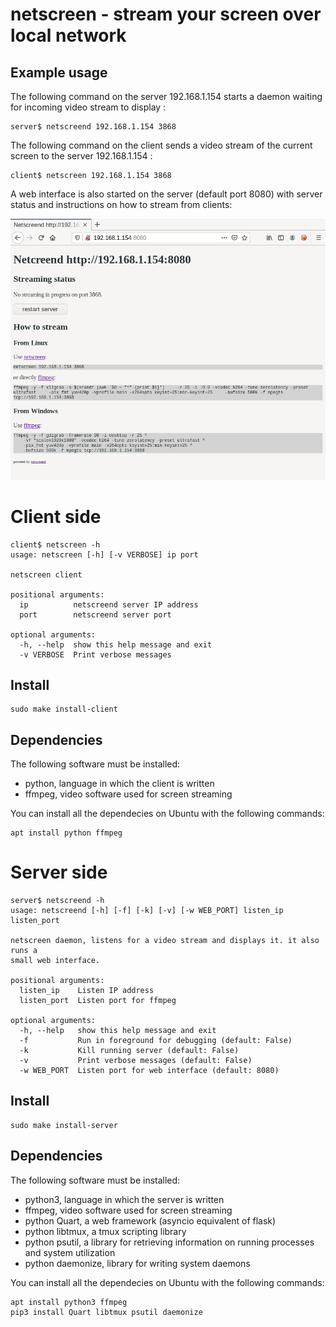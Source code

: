# netscreen - stream your screen over local network

## Example usage

The following command on the server 192.168.1.154 starts a daemon waiting for incoming video stream to display :

```
server$ netscreend 192.168.1.154 3868
```

The following command on the client sends a video stream of the current screen to the server 192.168.1.154 :
```
client$ netscreen 192.168.1.154 3868
```

A web interface is also started on the server (default port 8080) with server status and instructions on how to stream from clients:

![netscreend web server](/demo/netscreend_web.png?raw=true "netscreend web server")

# Client side

```
client$ netscreen -h
usage: netscreen [-h] [-v VERBOSE] ip port

netscreen client

positional arguments:
  ip          netscreend server IP address
  port        netscreend server port

optional arguments:
  -h, --help  show this help message and exit
  -v VERBOSE  Print verbose messages
```

## Install

```
sudo make install-client
```

## Dependencies

The following software must be installed:
* python, language in which the client is written
* ffmpeg, video software used for screen streaming

You can install all the dependecies on Ubuntu with the following commands:
```
apt install python ffmpeg
```

# Server side

```
server$ netscreend -h
usage: netscreend [-h] [-f] [-k] [-v] [-w WEB_PORT] listen_ip listen_port

netscreen daemon, listens for a video stream and displays it. it also runs a
small web interface.

positional arguments:
  listen_ip    Listen IP address
  listen_port  Listen port for ffmpeg

optional arguments:
  -h, --help   show this help message and exit
  -f           Run in foreground for debugging (default: False)
  -k           Kill running server (default: False)
  -v           Print verbose messages (default: False)
  -w WEB_PORT  Listen port for web interface (default: 8080)
```

## Install

```
sudo make install-server
```

## Dependencies

The following software must be installed:
* python3, language in which the server is written
* ffmpeg, video software used for screen streaming
* python Quart, a web framework (asyncio equivalent of flask)
* python libtmux, a tmux scripting library
* python psutil, a library for retrieving information on running processes and system utilization
* python daemonize, library for writing system daemons

You can install all the dependecies on Ubuntu with the following commands:
```
apt install python3 ffmpeg
pip3 install Quart libtmux psutil daemonize
```


